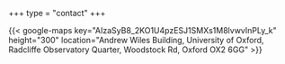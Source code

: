+++
type = "contact"
+++

{{< google-maps key="AIzaSyB8_2KO1U4pzESJ1SMXs1M8lvwvInPLy_k" height="300" location="Andrew Wiles Building, University of Oxford, Radcliffe Observatory Quarter, Woodstock Rd, Oxford OX2 6GG" >}}
